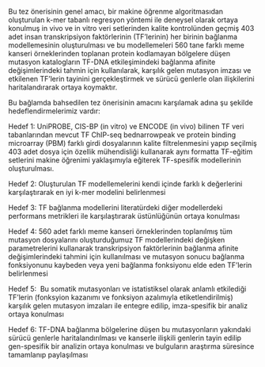 Bu tez önerisinin genel amacı, bir makine öğrenme algoritmasıdan oluşturulan k-mer tabanlı regresyon yöntemi ile deneysel olarak ortaya konulmuş in vivo ve in vitro veri setlerinden kalite kontrolünden geçmiş 403 adet insan transkripsiyon faktörlerinin (TF’lerinin) her birinin bağlanma modellemesinin oluşturulması ve bu modellemeleri 560 tane farklı meme kanseri örneklerinden toplanan protein kodlamayan bölgelere düşen mutasyon katalogların TF-DNA etkileşimindeki bağlanma afinite değişimlerindeki tahmin için kullanılarak, karşılık gelen mutasyon imzası ve etkilenen TF’lerin tayinini gerçekleştirmek ve sürücü genlerle olan ilişkilerini haritalandırarak ortaya koymaktır.

Bu bağlamda bahsedilen tez önerisinin amacını karşılamak adına şu şekilde hedeflendirmelerimiz vardır:

Hedef 1: UniPROBE, CIS-BP (in vitro) ve ENCODE (in vivo) bilinen TF veri tabanlarından mevcut TF ChIP-seq bednarrowpeak ve protein binding microarray (PBM) farklı girdi dosyalarının kalite filtrelenmesini yapıp seçilmiş 403 adet dosya için özellik mühendisliği kullanarak aynı formatta TF-eğitim setlerini makine öğrenimi yaklaşımıyla eğiterek TF-spesifik modellerinin oluşturulması.

Hedef 2: Oluşturulan TF modellemelerini kendi içinde farklı k değerlerini karşılaştırarak en iyi k-mer modelini belirlenmesi

Hedef 3: TF bağlanma modellerini literatürdeki diğer modellerdeki performans metrikleri ile karşılaştırarak üstünlüğünün ortaya konulması

Hedef 4: 560 adet farklı meme kanseri örneklerinden toplanılmış tüm mutasyon dosyalarını oluşturduğumuz TF modellerindeki değişken parametrelerini kullanarak transkripsiyon faktörlerinin bağlanma afinite değişimlerindeki tahmini için kullanılması ve mutasyon sonucu bağlanma fonksiyonunu kaybeden veya yeni bağlanma fonksiyonu elde eden TF’lerin belirlenmesi 

Hedef 5:  Bu somatik mutasyonları ve istatistiksel olarak anlamlı etkilediği TF’lerin (fonksyion kazanımı ve fonksiyon azalımıyla etiketlendirilmiş) karşılık gelen mutasyon imzaları ile entegre edilip, imza-spesifik bir analiz ortaya konulması

Hedef 6: TF-DNA bağlanma bölgelerine düşen bu mutasyonların yakındaki sürücü genlerle haritalandırılması ve kanserle ilişkili genlerin tayin edilip gen-spesifik bir analizin ortaya konulması ve bulguların araştırma süresince tamamlanıp paylaşılması